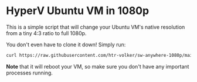 # HyperV Ubuntu VM in 1080p

This is a simple script that will change your Ubuntu VM's native resolution from a tiny 4:3 ratio to full 1080p.

You don't even have to clone it down! Simply run:

```bash
curl https://raw.githubusercontent.com/htr-volker/sw-anywhere-1080p/main/ten-eighty-p.sh | sudo bash
```

**Note** that it will reboot your VM, so make sure you don't have any important processes running.
